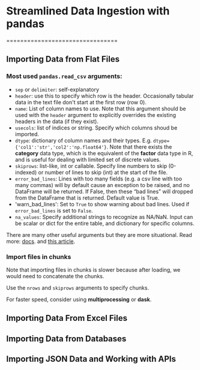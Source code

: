 # Streamlined Data Ingestion with pandas



================================

## Importing Data from Flat Files

### Most used `pandas.read_csv` arguments:

- `sep` or `delimiter`: self-explanatory
- `header`: use this to specify which row is the header. Occasionally tabular data in the text file don't start at the first row (row 0).
- `name`: List of column names to use. Note that this argument should be used with the `header` argument to explicitly overrides the existing headers in the data (if  they exist).
- `usecols`: list of indices or string. Specify which columns shoud be imported.
- `dtype`: dictionary of column names and their types. E.g. `dtype={'col1':'str','col2':'np.float64'}`. Note that there exists the __category__ data type, which is the equivalent of the __factor__ data type in R, and is useful for dealing with limited set of discrete values.
- `skiprows`: list-like, int or callable. Specify line numbers to skip (0-indexed) or number of lines to skip (int) at the start of the file.
- `error_bad_lines`: Lines with too many fields (e.g. a csv line with too many commas) will by default cause an exception to be raised, and no DataFrame will be returned. If False, then these “bad lines” will dropped from the DataFrame that is returned. Default value is True.
- 'warn_bad_lines': Set to `True` to show warning about bad lines. Used if `error_bad_lines` is set to `False`.
- `na_values`: Specify additional strings to recognize as NA/NaN. Input can be scalar or dict for the entire table, and dictionary for specific columns.

There are many other useful arguments but they are more situational. Read more: [docs](https://pandas.pydata.org/pandas-docs/stable/reference/api/pandas.read_csv.html). and [this article](https://towardsdatascience.com/%EF%B8%8F-load-the-same-csv-file-10x-times-faster-and-with-10x-less-memory-%EF%B8%8F-e93b485086c7).

### Import files in chunks

Note that importing files in chunks is slower because after loading, we would need to concatenate the chunks.

Use the `nrows` and `skiprows` arguments to specify chunks.

For faster speed, consider using __multiprocessing__ or __dask__.


## Importing Data From Excel Files





## Importing Data from Databases




## Importing JSON Data and Working with APIs
